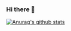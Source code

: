 ### Hi there 👋

[![Anurag's github stats](https://github-readme-stats.vercel.app/api?username=MulticolorWorld)](https://github.com/anuraghazra/github-readme-stats)
